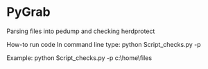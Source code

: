 # PyGrab
Parsing files into pedump and checking herdprotect

How-to run code
In command line type:
python Script_checks.py -p <path to the directory with files>

Example:
python Script_checks.py -p c:\home\files
